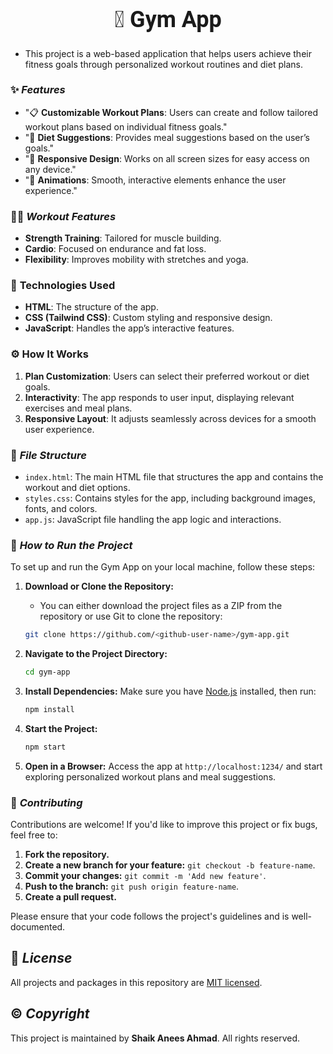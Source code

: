 <center> 
  <h1 style="font-size: 36px; font-family: 'Roboto', sans-serif; font-weight: bold;"> 💪 Gym App </h1>
</center>

- This project is a web-based application that helps users achieve their fitness goals through personalized workout routines and diet plans.

### ✨ ***Features***
- "📋 **Customizable Workout Plans**: Users can create and follow tailored workout plans based on individual fitness goals."
- "🍎 **Diet Suggestions**: Provides meal suggestions based on the user’s goals."
- "📱 **Responsive Design**: Works on all screen sizes for easy access on any device."
- "🎨 **Animations**: Smooth, interactive elements enhance the user experience."

### 🏋️‍♂️ ***Workout Features***
- **Strength Training**: Tailored for muscle building.
- **Cardio**: Focused on endurance and fat loss.
- **Flexibility**: Improves mobility with stretches and yoga.

### 🔧 **Technologies Used**
- **HTML**: The structure of the app.
- **CSS (Tailwind CSS)**: Custom styling and responsive design.
- **JavaScript**: Handles the app’s interactive features.

### ⚙️ **How It Works**
1. **Plan Customization**: Users can select their preferred workout or diet goals.
2. **Interactivity**: The app responds to user input, displaying relevant exercises and meal plans.
3. **Responsive Layout**: It adjusts seamlessly across devices for a smooth user experience.

### 📂 ***File Structure***
- `index.html`: The main HTML file that structures the app and contains the workout and diet options.
- `styles.css`: Contains styles for the app, including background images, fonts, and colors.
- `app.js`: JavaScript file handling the app logic and interactions.

### 🚀 ***How to Run the Project***
To set up and run the Gym App on your local machine, follow these steps:
1. **Download or Clone the Repository:**
   - You can either download the project files as a ZIP from the repository or use Git to clone the repository:
   ```bash
   git clone https://github.com/<github-user-name>/gym-app.git
   ```

2. **Navigate to the Project Directory:**
   ```bash
   cd gym-app
   ```

3. **Install Dependencies:**
   Make sure you have [Node.js](https://nodejs.org/) installed, then run:
   ```bash
   npm install
   ```

4. **Start the Project:**
   ```bash
   npm start
   ```

5. **Open in a Browser:**
   Access the app at `http://localhost:1234/` and start exploring personalized workout plans and meal suggestions.

### 🤝 ***Contributing***
Contributions are welcome! If you'd like to improve this project or fix bugs, feel free to:
1. **Fork the repository.**
2. **Create a new branch for your feature:** `git checkout -b feature-name`.
3. **Commit your changes:** `git commit -m 'Add new feature'`.
4. **Push to the branch:** `git push origin feature-name`.
5. **Create a pull request.**

Please ensure that your code follows the project's guidelines and is well-documented.

## 🔑 ***License***
All projects and packages in this repository are [MIT licensed](/LICENSE).

## ©️ ***Copyright***
This project is maintained by **Shaik Anees Ahmad**. All rights reserved.
